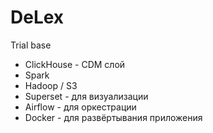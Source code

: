 # DeLex
Trial base

* ClickHouse - CDM слой
* Spark
* Hadoop / S3
* Superset - для визуализации
* Airflow - для оркестрации
* Docker - для развёртывания приложения
